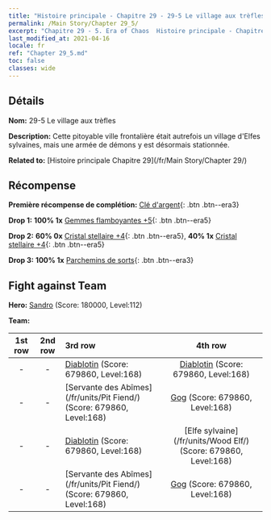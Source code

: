 ```yaml
---
title: "Histoire principale - Chapitre 29 - 29-5 Le village aux trèfles"
permalink: /Main Story/Chapter 29_5/
excerpt: "Chapitre 29 - 5. Era of Chaos  Histoire principale - Chapitre 29_5. 29-5 Le village aux trèfles"
last_modified_at: 2021-04-16
locale: fr
ref: "Chapter 29_5.md"
toc: false
classes: wide
---
```


## Détails

 **Nom:** 29-5 Le village aux trèfles

 **Description:** Cette pitoyable ville frontalière était autrefois un village d'Elfes sylvaines, mais une armée de démons y est désormais stationnée.

 **Related to:** [Histoire principale Chapitre 29](/fr/Main Story/Chapter 29/)

## Récompense

 **Première récompense de complétion:** [Clé d'argent](/fr/Items/con_693/){: .btn .btn--era3}

 **Drop 1:** **100% 1x** [Gemmes flamboyantes +5](/fr/Items/mat_100/){: .btn .btn--era5}

 **Drop 2:** **60% 0x** [Cristal stellaire +4](/fr/Items/mat_94/){: .btn .btn--era5}, **40% 1x** [Cristal stellaire +4](/fr/Items/mat_94/){: .btn .btn--era5}

 **Drop 3:** **100% 1x** [Parchemins de sorts](/fr/Items/con_694/){: .btn .btn--era3}


## Fight against Team
 **Hero:** [Sandro](/fr/heroes/Sandro/) (Score: 180000, Level:112)

 **Team:**


  | 1st row | 2nd row | 3rd row | 4th row |
  |:----:|:----:|:----|:----:|
  | - | - | [Diablotin](/fr/units/Imp/) (Score: 679860, Level:168)  | [Diablotin](/fr/units/Imp/) (Score: 679860, Level:168)  |
  | - | - | [Servante des Abîmes](/fr/units/Pit Fiend/) (Score: 679860, Level:168)  | [Gog](/fr/units/Gog/) (Score: 679860, Level:168)  |
  | - | - | [Diablotin](/fr/units/Imp/) (Score: 679860, Level:168)  | [Elfe sylvaine](/fr/units/Wood Elf/) (Score: 679860, Level:168)  |
  | - | - | [Servante des Abîmes](/fr/units/Pit Fiend/) (Score: 679860, Level:168)  | [Gog](/fr/units/Gog/) (Score: 679860, Level:168)  |


